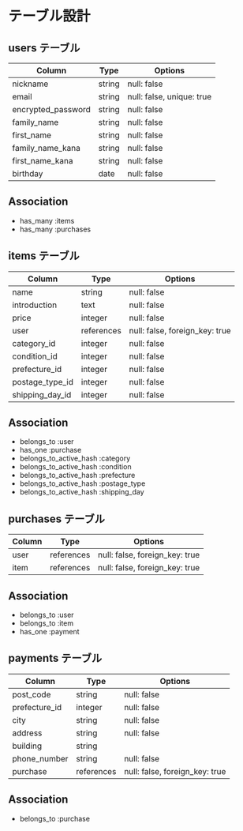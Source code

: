# テーブル設計

## users テーブル

| Column             | Type   | Options                   |
|------------------- | ------ | ------------------------- |
| nickname           | string | null: false               |
| email              | string | null: false, unique: true |
| encrypted_password | string | null: false               |
| family_name        | string | null: false               |
| first_name         | string | null: false               |
| family_name_kana   | string | null: false               |
| first_name_kana    | string | null: false               |
| birthday           | date   | null: false               |

## Association

- has_many :items
- has_many :purchases

## items テーブル

| Column             | Type       | Options                        |
|------------------- | ---------- | ------------------------------ |
| name               | string     | null: false                    |
| introduction       | text       | null: false                    |
| price              | integer    | null: false                    |
| user               | references | null: false, foreign_key: true |
| category_id        | integer    | null: false                    |
| condition_id       | integer    | null: false                    |
| prefecture_id      | integer    | null: false                    |
| postage_type_id    | integer    | null: false                    |
| shipping_day_id    | integer    | null: false                    |

## Association

- belongs_to             :user
- has_one                :purchase
- belongs_to_active_hash :category
- belongs_to_active_hash :condition
- belongs_to_active_hash :prefecture
- belongs_to_active_hash :postage_type
- belongs_to_active_hash :shipping_day

## purchases テーブル

| Column             | Type       | Options                        |
|------------------- | ------     | ------------------------------ |
| user               | references | null: false, foreign_key: true |
| item               | references | null: false, foreign_key: true |

## Association

- belongs_to :user
- belongs_to :item
- has_one    :payment

## payments テーブル

| Column             | Type       | Options                        |
|------------------- | ---------- | ------------------------------ |
| post_code          | string     | null: false                    |
| prefecture_id      | integer    | null: false                    |
| city               | string     | null: false                    |
| address            | string     | null: false                    |
| building           | string     |                                |
| phone_number       | string     | null: false                    |
| purchase           | references | null: false, foreign_key: true |

## Association

- belongs_to             :purchase